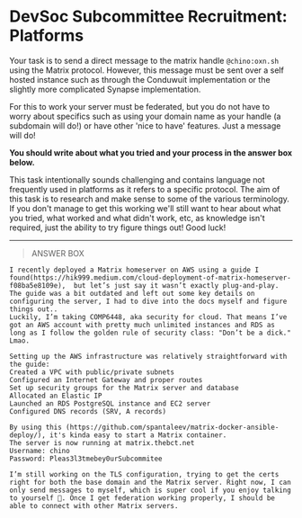 # DevSoc Subcommittee Recruitment: Platforms
Your task is to send a direct message to the matrix handle `@chino:oxn.sh` using the Matrix protocol. However, this message must be sent over a self hosted instance such as through the Conduwuit implementation or the slightly more complicated Synapse implementation.

For this to work your server must be federated, but you do not have to worry about specifics such as using your domain name as your handle (a subdomain will do!) or have other 'nice to have' features. Just a message will do!

**You should write about what you tried and your process in the answer box below.**

This task intentionally sounds challenging and contains language not frequently used in platforms as it refers to a specific protocol. The aim of this task is to research and make sense to some of the various terminology. If you don't manage to get this working we'll still want to hear about what you tried, what worked and what didn't work, etc, as knowledge isn't required, just the ability to try figure things out! Good luck!

---

> ANSWER BOX
```
I recently deployed a Matrix homeserver on AWS using a guide I found(https://hik999.medium.com/cloud-deployment-of-matrix-homeserver-f08ba5e8109e),  but let’s just say it wasn’t exactly plug-and-play. The guide was a bit outdated and left out some key details on configuring the server, I had to dive into the docs myself and figure things out..
Luckily, I’m taking COMP6448, aka security for cloud. That means I’ve got an AWS account with pretty much unlimited instances and RDS as long as I follow the golden rule of security class: "Don’t be a dick." Lmao.

Setting up the AWS infrastructure was relatively straightforward with the guide:
Created a VPC with public/private subnets
Configured an Internet Gateway and proper routes
Set up security groups for the Matrix server and database
Allocated an Elastic IP
Launched an RDS PostgreSQL instance and EC2 server
Configured DNS records (SRV, A records)

By using this (https://github.com/spantaleev/matrix-docker-ansible-deploy/), it's kinda easy to start a Matrix container.
The server is now running at matrix.thebct.net
Username: chino
Password: Pleas3l3tmebey0urSubcommitee

I’m still working on the TLS configuration, trying to get the certs right for both the base domain and the Matrix server. Right now, I can only send messages to myself, which is super cool if you enjoy talking to yourself 🤡. Once I get federation working properly, I should be able to connect with other Matrix servers. 
```
